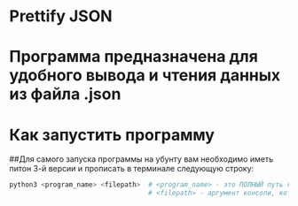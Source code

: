 # Prettify JSON

# Программа предназначена для удобного вывода и чтения данных из файла .json

# Как запустить программу

##Для самого запуска программы на убунту вам необходимо иметь питон 3-й версии и прописать в терминале следующую строку:
```bash
python3 <program_name> <filepath>  # <program_name> - это ПОЛНЫЙ путь к самой программе и ее названию 
                                   # <filepath> - аргумент консоли, который соответствует полному пути к данным json

```

